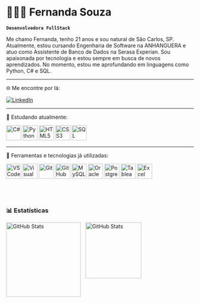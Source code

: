 # 👩🏻‍💻 Fernanda Souza

**`Desenvolvedora FullStack`**

Me chamo Fernanda, tenho 21 anos e sou natural de São Carlos, SP.  Atualmente, estou cursando Engenharia de Software na ANHANGUERA e atuo como Assistente de Banco de Dados na Serasa Experian.
Sou apaixonada por tecnologia e estou sempre em busca de novos aprendizados. No momento, estou me aprofundando em linguagens como Python, C# e SQL.

---
🌐 Me encontre por lá:


<!-- Badge do LinkedIn -->
<p align="left">
  <a href="https://www.linkedin.com/in/fernanda-souza-2717a2244/" target="_blank">
    <img 
      alt="LinkedIn" 
      title="Conecte-se comigo" 
      src="https://custom-icon-badges.demolab.com/badge/Conecte--se%20comigo-0077B5?logo=linkedin&logoColor=white&labelColor=0077B5&style=for-the-badge" />
  </a>
</p>

---

🧠 Estudando atualmente:

<!-- Linguagens -->
<p align="left">
  <img src="https://cdn.jsdelivr.net/gh/devicons/devicon/icons/csharp/csharp-original.svg" alt="C#" width="40" height="40"/>
  <img src="https://cdn.jsdelivr.net/gh/devicons/devicon/icons/python/python-original.svg" alt="Python" width="40" height="40"/>
  <img src="https://cdn.jsdelivr.net/gh/devicons/devicon/icons/html5/html5-original.svg" alt="HTML5" width="40" height="40"/>
  <img src="https://cdn.jsdelivr.net/gh/devicons/devicon/icons/css3/css3-original.svg" alt="CSS3" width="40" height="40"/>
  <img src="https://cdn.jsdelivr.net/gh/devicons/devicon/icons/mysql/mysql-original.svg" alt="SQL" width="40" height="40"/>
</p>

---

💼  Ferramentas e tecnologias já utilizadas:

<p align="left">
  <img src="https://cdn.jsdelivr.net/gh/devicons/devicon/icons/vscode/vscode-original.svg" alt="VS Code" width="40" height="40"/>
  <img src="https://cdn.jsdelivr.net/gh/devicons/devicon/icons/visualstudio/visualstudio-plain.svg" alt="Visual Studio" width="40" height="40"/>
  <img src="https://cdn.jsdelivr.net/gh/devicons/devicon/icons/git/git-original.svg" alt="Git" width="40" height="40"/>
  <img src="https://cdn.jsdelivr.net/gh/devicons/devicon/icons/github/github-original.svg" alt="GitHub" width="40" height="40"/>
  <img src="https://cdn.jsdelivr.net/gh/devicons/devicon/icons/mysql/mysql-original.svg" alt="MySQL" width="40" height="40"/>
  <img src="https://cdn.jsdelivr.net/gh/devicons/devicon/icons/oracle/oracle-original.svg" alt="Oracle" width="40" height="40"/>
  <img src="https://cdn.jsdelivr.net/gh/devicons/devicon/icons/postgresql/postgresql-original.svg" alt="PostgreSQL" width="40" height="40"/>
  <img src="https://img.icons8.com/color/48/000000/tableau-software.png" alt="Tableau Desktop" width="40" height="40"/>
  <img src="https://img.icons8.com/color/48/000000/microsoft-excel-2019.png" alt="Excel" width="40" height="40"/>
</p>

<br/>
<br/>

### 📊 Estatísticas

<p>
  <img 
    align="left" 
    alt="GitHub Stats" 
    height="200" 
    style="padding-right: 10px;" 
    src="https://github-readme-stats.vercel.app/api?username=FernandadeSouza&show_icons=true&theme=tokyonight&include_all_commits=true&locale=pt-br" 
  />

<img 
      align="left" 
      alt="GitHub Stats" 
      height="150" 
      src="https://github-readme-stats.vercel.app/api/top-langs/?username=FernandadeSouza&theme=tokyonight&layout=compact&custom_title=Tecnologias&langs_count=9" 
  />

</p>
